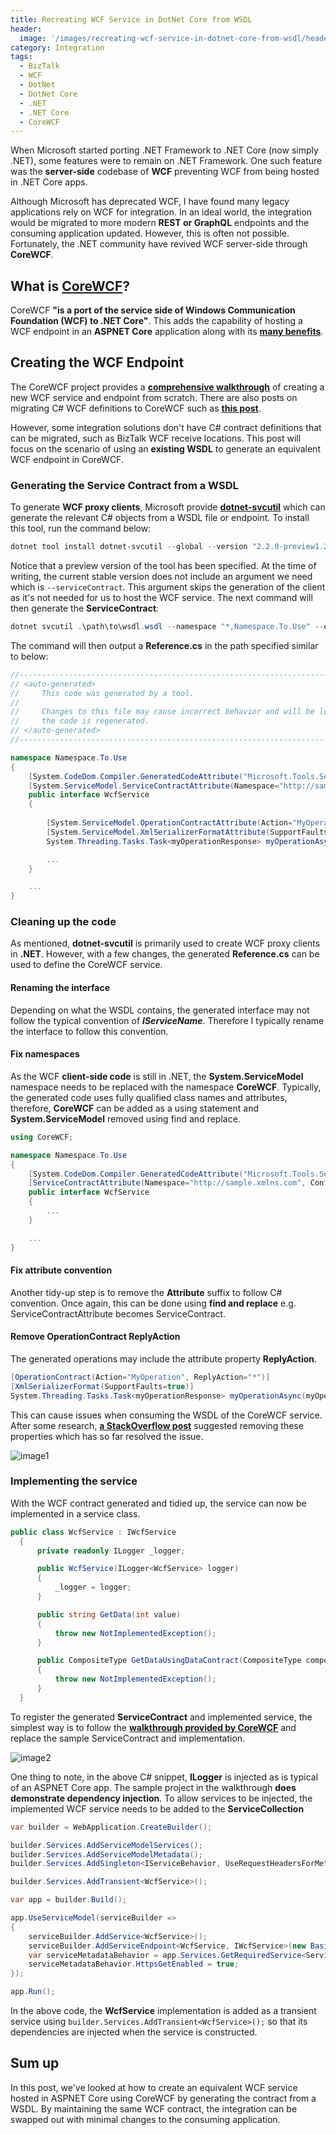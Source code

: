 ```yaml
---
title: Recreating WCF Service in DotNet Core from WSDL
header:
  image: '/images/recreating-wcf-service-in-dotnet-core-from-wsdl/header.png'
category: Integration
tags:
  - BizTalk
  - WCF
  - DotNet
  - DotNet Core
  - .NET
  - .NET Core
  - CoreWCF
---
```


When Microsoft started porting .NET Framework to .NET Core (now simply .NET), some features were to remain on .NET Framework. One such feature was the **server-side** codebase of **WCF** preventing WCF from being hosted in .NET Core apps.

Although Microsoft has deprecated WCF, I have found many legacy applications rely on WCF for integration. In an ideal world, the integration would be migrated to more modern **REST or GraphQL** endpoints and the consuming application updated. However, this is often not possible. Fortunately, the .NET community have revived WCF server-side through **CoreWCF**.

## What is [CoreWCF](https://github.com/CoreWCF/CoreWCF)?

CoreWCF **"is a port of the service side of Windows Communication Foundation (WCF) to .NET Core"**. This adds the capability of hosting a WCF endpoint in an **ASPNET Core** application along with its **[many benefits](https://learn.microsoft.com/en-us/aspnet/core/fundamentals/choose-aspnet-framework?view=aspnetcore-8.0#aspnet-core)**.

## Creating the WCF Endpoint

The CoreWCF project provides a **[comprehensive walkthrough](https://github.com/CoreWCF/CoreWCF/blob/main/Documentation/Walkthrough.md)** of creating a new WCF service and endpoint from scratch. There are also posts on migrating C# WCF definitions to CoreWCF such as **[this post](https://devblogs.microsoft.com/dotnet/upgrading-a-wcf-service-to-dotnet-6/)**.

However, some integration solutions don't have C# contract definitions that can be migrated, such as BizTalk WCF receive locations. This post will focus on the scenario of using an **existing WSDL** to generate an equivalent WCF endpoint in CoreWCF.

### Generating the Service Contract from a WSDL

To generate **WCF proxy clients**, Microsoft provide **[dotnet-svcutil](https://learn.microsoft.com/en-us/dotnet/core/additional-tools/dotnet-svcutil-guide?tabs=dotnetsvcutil2x)** which can generate the relevant C# objects from a WSDL file or endpoint. To install this tool, run the command below:

``` powershell
dotnet tool install dotnet-svcutil --global --version "2.2.0-preview1.23462.5"
```

Notice that a preview version of the tool has been specified. At the time of writing, the current stable version does not include an argument we need which is `--serviceContract`. This argument skips the generation of the client as it's not needed for us to host the WCF service. The next command will then generate the **ServiceContract**:

``` powershell
dotnet svcutil .\path\to\wsdl.wsdl --namespace "*,Namespace.To.Use" --outputDir .\path\to\output\cs\ --serviceContract --noLogo
```

The command will then output a **Reference.cs** in the path specified similar to below:

``` cs
//------------------------------------------------------------------------------
// <auto-generated>
//     This code was generated by a tool.
//
//     Changes to this file may cause incorrect behavior and will be lost if
//     the code is regenerated.
// </auto-generated>
//------------------------------------------------------------------------------

namespace Namespace.To.Use
{
    [System.CodeDom.Compiler.GeneratedCodeAttribute("Microsoft.Tools.ServiceModel.Svcutil", "2.2.0-preview1.23462.5")]
    [System.ServiceModel.ServiceContractAttribute(Namespace="http://sample.xmlns.com", ConfigurationName="WcfService")]
    public interface WcfService
    {
        
        [System.ServiceModel.OperationContractAttribute(Action="MyOperation", ReplyAction="*")]
        [System.ServiceModel.XmlSerializerFormatAttribute(SupportFaults=true)]
        System.Threading.Tasks.Task<myOperationResponse> myOperationAsync(myOperationRequest request);

        ...
    }

    ...
}
```

### Cleaning up the code

As mentioned, **dotnet-svcutil** is primarily used to create WCF proxy clients in **.NET**. However, with a few changes, the generated **Reference.cs** can be used to define the CoreWCF service.

#### Renaming the interface

Depending on what the WSDL contains, the generated interface may not follow the typical convention of ***IServiceName***. Therefore I typically rename the interface to follow this convention.

#### Fix namespaces

As the WCF **client-side code** is still in .NET, the **System.ServiceModel** namespace needs to be replaced with the namespace **CoreWCF**. Typically, the generated code uses fully qualified class names and attributes, therefore, **CoreWCF** can be added as a using statement and **System.ServiceModel** removed using find and replace.

``` cs
using CoreWCF; 

namespace Namespace.To.Use
{
    [System.CodeDom.Compiler.GeneratedCodeAttribute("Microsoft.Tools.ServiceModel.Svcutil", "2.2.0-preview1.23462.5")]
    [ServiceContractAttribute(Namespace="http://sample.xmlns.com", ConfigurationName="WcfService")]
    public interface WcfService
    {
        ...
    }

    ...
}
```

#### Fix attribute convention

Another tidy-up step is to remove the **Attribute** suffix to follow C# convention. Once again, this can be done using **find and replace** e.g. ServiceContractAttribute becomes ServiceContract.

#### Remove OperationContract ReplyAction

The generated operations may include the attribute property **ReplyAction**.

``` cs
[OperationContract(Action="MyOperation", ReplyAction="*")]
[XmlSerializerFormat(SupportFaults=true)]
System.Threading.Tasks.Task<myOperationResponse> myOperationAsync(myOperationRequest request);
```

This can cause issues when consuming the WSDL of the CoreWCF service. After some research, **[a StackOverflow post](https://stackoverflow.com/questions/32760079/wcf-the-contract-x-in-client-configuration-does-not-match-the-name-in-service)** suggested removing these properties which has so far resolved the issue.

![image1](/images/recreating-wcf-service-in-dotnet-core-from-wsdl/image1.png)

### Implementing the service

With the WCF contract generated and tidied up, the service can now be implemented in a service class.

``` cs
public class WcfService : IWcfService
  {
      private readonly ILogger _logger;

      public WcfService(ILogger<WcfService> logger)
      {
          _logger = logger;
      }

      public string GetData(int value)
      {
          throw new NotImplementedException();
      }

      public CompositeType GetDataUsingDataContract(CompositeType composite)
      {
          throw new NotImplementedException();
      }
  }
```

To register the generated **ServiceContract** and implemented service, the simplest way is to follow the **[walkthrough provided by CoreWCF](#what-is-core-wcf)** and replace the sample ServiceContract and implementation.

![image2](/images/recreating-wcf-service-in-dotnet-core-from-wsdl/image2.png)

One thing to note, in the above C# snippet, **ILogger** is injected as is typical of an ASPNET Core app. The sample project in the walkthrough **does demonstrate dependency injection**. To allow services to be injected, the implemented WCF service needs to be added to the **ServiceCollection**

``` cs
var builder = WebApplication.CreateBuilder();

builder.Services.AddServiceModelServices();
builder.Services.AddServiceModelMetadata();
builder.Services.AddSingleton<IServiceBehavior, UseRequestHeadersForMetadataAddressBehavior>();

builder.Services.AddTransient<WcfService>();

var app = builder.Build();

app.UseServiceModel(serviceBuilder =>
{
    serviceBuilder.AddService<WcfService>();
    serviceBuilder.AddServiceEndpoint<WcfService, IWcfService>(new BasicHttpBinding(BasicHttpSecurityMode.Transport), "/Service.svc");
    var serviceMetadataBehavior = app.Services.GetRequiredService<ServiceMetadataBehavior>();
    serviceMetadataBehavior.HttpsGetEnabled = true;
});

app.Run();
```

In the above code, the **WcfService** implementation is added as a transient service using `builder.Services.AddTransient<WcfService>();` so that its dependencies are injected when the service is constructed.

## Sum up

In this post, we've looked at how to create an equivalent WCF service hosted in ASPNET Core using CoreWCF by generating the contract from a WSDL. By maintaining the same WCF contract, the integration can be swapped out with minimal changes to the consuming application.
